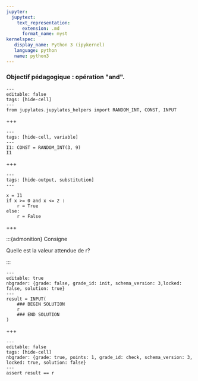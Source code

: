 ```yaml
---
jupyter:
  jupytext:
    text_representation:
      extension: .md
      format_name: myst
kernelspec:
   display_name: Python 3 (ipykernel)
   language: python
   name: python3
---
```


### Objectif pédagogique : opération "and".

```{code-cell} python
---
editable: false
tags: [hide-cell]
---
from jupylates.jupylates_helpers import RANDOM_INT, CONST, INPUT
```

+++

```{code-cell} python
---
tags: [hide-cell, variable]
---
I1: CONST = RANDOM_INT(3, 9)
I1
```

+++

```{code-cell} python
---
tags: [hide-output, substitution]
---

x = I1
if x >= 0 and x <= 2 :
    r = True
else:
    r = False

```

+++

:::{admonition} Consigne

Quelle est la valeur attendue de r?

:::

```{code-cell} python
---
editable: true
nbgrader: {grade: false, grade_id: init, schema_version: 3,locked: false, solution: true}
---
result = INPUT(
    ### BEGIN SOLUTION
    r
    ### END SOLUTION
)
```

+++

```{code-cell} python
---
editable: false
tags: [hide-cell]
nbgrader: {grade: true, points: 1, grade_id: check, schema_version: 3, locked: true, solution: false}
---
assert result == r
```
